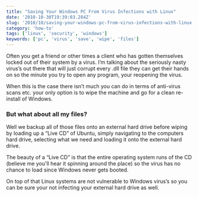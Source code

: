 ```yaml
---
title: "Saving Your Windows PC From Virus Infections with Linux"
date: '2010-10-30T19:39:03.284Z'
slug: '2010/10/saving-your-windows-pc-from-virus-infections-with-linux'
category: 'how-to'
tags: ['linux', 'security', 'windows']
keywords: ['pc', 'virus', 'save', 'wipe', 'files']
---
```


Often you get a friend or other times a client who has gotten themselves locked out of their system by a virus. I’m talking about the seriously nasty virus’s out there that will just corrupt every .dll file they can get their hands on so the minute you try to open any program, your reopening the virus.

When this is the case there isn’t much you can do in terms of anti-virus scans etc. your only option is to wipe the machine and go for a clean re-install of Windows.

### But what about all my files?
Well we backup all of those files onto an external hard drive before wiping by loading up a “Live CD” of Ubuntu, simply navigating to the computers hard drive,  selecting what we need and loading it onto the external hard drive.

The beauty of a “Live CD” is that the entire operating system runs of the CD (believe me you’ll hear it spinning around the place) so the virus has no chance to load since Windows never gets booted.

On top of that Linux systems are not vulnerable to Windows virus’s so you can be sure your not infecting your external hard drive as well.